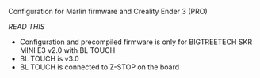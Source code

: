 Configuration for Marlin firmware and Creality Ender 3 (PRO)

*READ THIS*
- Configuration and precompiled firmware is only for BIGTREETECH SKR MINI E3 v2.0 with BL TOUCH
- BL TOUCH is v3.0
- BL TOUCH is connected to Z-STOP on the board
